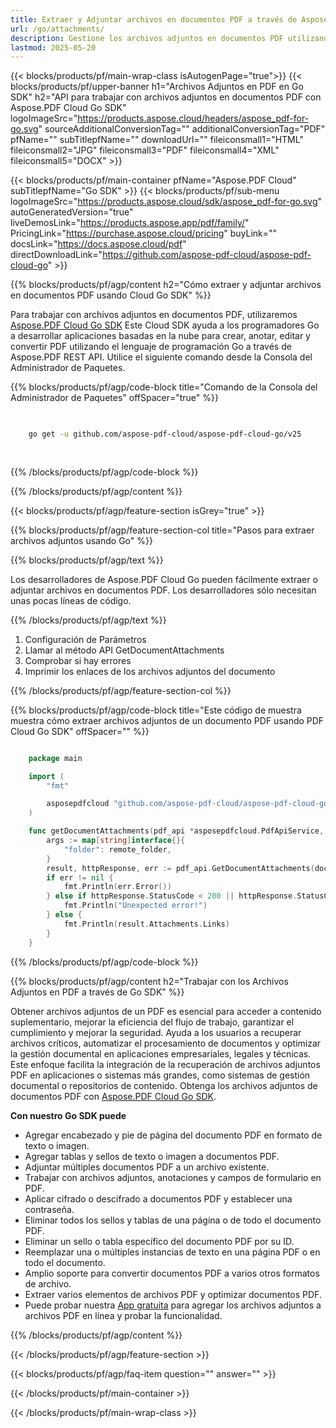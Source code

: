 ```yaml
---
title: Extraer y Adjuntar archivos en documentos PDF a través de Aspose.Pdf Cloud Go SDK
url: /go/attachments/
description: Gestione los archivos adjuntos en documentos PDF utilizando Aspose.PDF Cloud SDK para Go. Agregar, listar o eliminar contenido incrustado.
lastmod: 2025-05-20
---
```


{{< blocks/products/pf/main-wrap-class isAutogenPage="true">}}
{{< blocks/products/pf/upper-banner h1="Archivos Adjuntos en PDF en Go SDK" h2="API para trabajar con archivos adjuntos en documentos PDF con Aspose.PDF Cloud Go SDK" logoImageSrc="https://products.aspose.cloud/headers/aspose_pdf-for-go.svg" sourceAdditionalConversionTag="" additionalConversionTag="PDF" pfName="" subTitlepfName="" downloadUrl="" fileiconsmall1="HTML" fileiconsmall2="JPG" fileiconsmall3="PDF" fileiconsmall4="XML" fileiconsmall5="DOCX" >}}

{{< blocks/products/pf/main-container pfName="Aspose.PDF Cloud" subTitlepfName="Go SDK" >}}
{{< blocks/products/pf/sub-menu logoImageSrc="https://products.aspose.cloud/sdk/aspose_pdf-for-go.svg"
autoGeneratedVersion="true"
liveDemosLink="https://products.aspose.app/pdf/family/" PricingLink="https://purchase.aspose.cloud/pricing" buyLink="" docsLink="https://docs.aspose.cloud/pdf"  directDownloadLink="https://github.com/aspose-pdf-cloud/aspose-pdf-cloud-go" >}}

{{% blocks/products/pf/agp/content h2="Cómo extraer y adjuntar archivos en documentos PDF usando Cloud Go SDK" %}}

Para trabajar con archivos adjuntos en documentos PDF, utilizaremos
[Aspose.PDF Cloud Go SDK](https://products.aspose.cloud/pdf/go/)
Este Cloud SDK ayuda a los programadores Go a desarrollar aplicaciones basadas en la nube para crear, anotar, editar y convertir PDF utilizando el lenguaje de programación Go a través de Aspose.PDF REST API. Utilice el siguiente comando desde la Consola del Administrador de Paquetes.

{{% blocks/products/pf/agp/code-block title="Comando de la Consola del Administrador de Paquetes" offSpacer="true" %}}

```bash

     
    go get -u github.com/aspose-pdf-cloud/aspose-pdf-cloud-go/v25
     
     
```

{{% /blocks/products/pf/agp/code-block %}}

{{% /blocks/products/pf/agp/content %}}

{{< blocks/products/pf/agp/feature-section isGrey="true" >}}

{{% blocks/products/pf/agp/feature-section-col title="Pasos para extraer archivos adjuntos usando Go" %}}

{{% blocks/products/pf/agp/text %}}

Los desarrolladores de Aspose.PDF Cloud Go pueden fácilmente extraer o adjuntar archivos en documentos PDF. Los desarrolladores sólo necesitan unas pocas líneas de código.

{{% /blocks/products/pf/agp/text %}}

1. Configuración de Parámetros
1. Llamar al método API GetDocumentAttachments
1. Comprobar si hay errores
1. Imprimir los enlaces de los archivos adjuntos del documento

{{% /blocks/products/pf/agp/feature-section-col %}}

{{% blocks/products/pf/agp/code-block title="Este código de muestra muestra cómo extraer archivos adjuntos de un documento PDF usando PDF Cloud Go SDK" offSpacer="" %}}

```go

    package main

    import (
        "fmt"

        asposepdfcloud "github.com/aspose-pdf-cloud/aspose-pdf-cloud-go/v25"
    )

    func getDocumentAttachments(pdf_api *asposepdfcloud.PdfApiService, document_name string, remote_folder string) {
        args := map[string]interface{}{
            "folder": remote_folder,
        }
        result, httpResponse, err := pdf_api.GetDocumentAttachments(document_name, args)
        if err != nil {
            fmt.Println(err.Error())
        } else if httpResponse.StatusCode < 200 || httpResponse.StatusCode > 299 {
            fmt.Println("Unexpected error!")
        } else {
            fmt.Println(result.Attachments.Links)
        }
    }
```

{{% /blocks/products/pf/agp/code-block %}}

{{% blocks/products/pf/agp/content h2="Trabajar con los Archivos Adjuntos en PDF a través de Go SDK" %}}

Obtener archivos adjuntos de un PDF es esencial para acceder a contenido suplementario, mejorar la eficiencia del flujo de trabajo, garantizar el cumplimiento y mejorar la seguridad. Ayuda a los usuarios a recuperar archivos críticos, automatizar el procesamiento de documentos y optimizar la gestión documental en aplicaciones empresariales, legales y técnicas. Este enfoque facilita la integración de la recuperación de archivos adjuntos PDF en aplicaciones o sistemas más grandes, como sistemas de gestión documental o repositorios de contenido. Obtenga los archivos adjuntos de documentos PDF con [Aspose.PDF Cloud Go SDK](https://products.aspose.cloud/pdf/go/).

**Con nuestro Go SDK puede**

+ Agregar encabezado y pie de página del documento PDF en formato de texto o imagen.
+ Agregar tablas y sellos de texto o imagen a documentos PDF.
+ Adjuntar múltiples documentos PDF a un archivo existente.
+ Trabajar con archivos adjuntos, anotaciones y campos de formulario en PDF.
+ Aplicar cifrado o descifrado a documentos PDF y establecer una contraseña.
+ Eliminar todos los sellos y tablas de una página o de todo el documento PDF.
+ Eliminar un sello o tabla específico del documento PDF por su ID.
+ Reemplazar una o múltiples instancias de texto en una página PDF o en todo el documento.
+ Amplio soporte para convertir documentos PDF a varios otros formatos de archivo.
+ Extraer varios elementos de archivos PDF y optimizar documentos PDF.
+ Puede probar nuestra [App gratuita](https://products.aspose.app/pdf/) para agregar los archivos adjuntos a archivos PDF en línea y probar la funcionalidad.

{{% /blocks/products/pf/agp/content %}}

{{< /blocks/products/pf/agp/feature-section >}}

{{< blocks/products/pf/agp/faq-item question="" answer="" >}}

{{< /blocks/products/pf/main-container >}}

{{< /blocks/products/pf/main-wrap-class >}}
